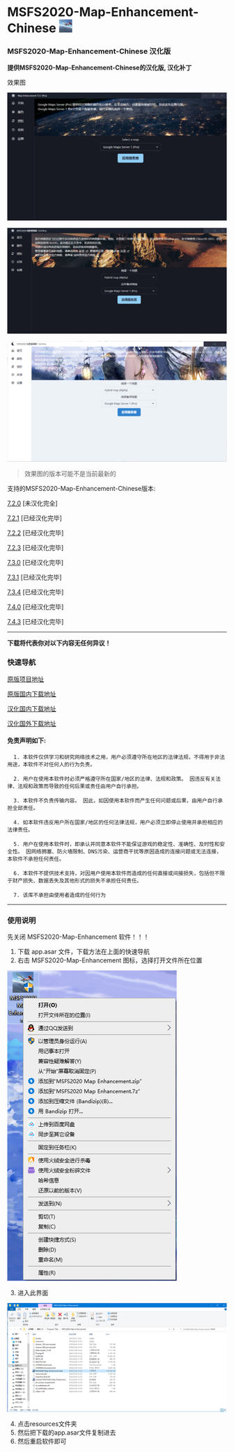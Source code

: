 # MSFS2020-Map-Enhancement-Chinese <img src="https://github.com/znc15/msfs2020-map-enhancement-Chinese/blob/13d547ed3c1cf6105daaf30804841459c6399d84/png/icon.png?raw=true" width="30" height="30">
### MSFS2020-Map-Enhancement-Chinese 汉化版

**提供MSFS2020-Map-Enhancement-Chinese的汉化版, 汉化补丁**

效果图

![photo](https://github.com/znc15/msfs2020-map-enhancement-Chinese/blob/3b13a5ec501b449d178c1ff4712107c8816cb978/png/final.png?raw=true) 

![photo](https://github.com/znc15/msfs2020-map-enhancement-Chinese/blob/c7fe79e6d8d97aaf6bc85c1f9df26602b9bec7e6/png/final2.png?raw=true) 

![photo](https://github.com/znc15/msfs2020-map-enhancement-Chinese/blob/319013800955d289cdf48ea075971fe164e92f5a/png/anime.png?raw=true) 
> 效果图的版本可能不是当前最新的

支持的MSFS2020-Map-Enhancement-Chinese版本: 

[7.2.0](https://github.com/derekhe/msfs2020-map-enhancement/releases/tag/v7.2.0) [未汉化完全] 

[7.2.1](https://github.com/derekhe/msfs2020-map-enhancement/releases/tag/v7.2.1) [已经汉化完毕] 

[7.2.2](https://github.com/derekhe/msfs2020-map-enhancement/releases/tag/v7.2.2) [已经汉化完毕] 

[7.2.3](https://github.com/derekhe/msfs2020-map-enhancement/releases/tag/v7.2.3) [已经汉化完毕] 

[7.3.0](https://github.com/derekhe/msfs2020-map-enhancement/releases/tag/v7.3.0) [已经汉化完毕] 

[7.3.1](https://github.com/derekhe/msfs2020-map-enhancement/releases/tag/v7.3.1) [已经汉化完毕] 

[7.3.4](https://github.com/derekhe/msfs2020-map-enhancement/releases/tag/v7.3.4) [已经汉化完毕] 

[7.4.0](https://github.com/derekhe/msfs2020-map-enhancement/releases/tag/v7.4.0) [已经汉化完毕] 

[7.4.3](https://github.com/derekhe/msfs2020-map-enhancement/releases/tag/v7.4.3) [已经汉化完毕] 

***

  **下载将代表你对以下内容无任何异议！**

### 快速导航
[原版项目地址](https://github.com/derekhe/msfs2020-map-enhancement/) 

[原版国内下载地址](https://gh.ddlc.top/https://github.com/derekhe/msfs2020-map-enhancement/releases/download/v7.4.3/MSFS2020-Map-Enhancement-Setup-7.4.3.exe) 

[汉化国内下载地址](https://gh.con.sh/https://github.com/znc15/msfs2020-map-enhancement-Chinese/releases/download/7.4.3/app.asar) 

[汉化国外下载地址](https://github.com/znc15/msfs2020-map-enhancement-Chinese/releases)

#### 免责声明如下:

      1. 本软件仅供学习和研究网络技术之用，用户必须遵守所在地区的法律法规，不得用于非法用途，本软件不对任何人的行为负责。 

      2. 用户在使用本软件时必须严格遵守所在国家/地区的法律、法规和政策。 因违反有关法律、法规和政策而导致的任何后果或责任由用户自行承担。

      3. 本软件不负责传输内容。 因此，如因使用本软件而产生任何问题或后果，由用户自行承担全部责任。

      4. 如本软件违反用户所在国家/地区的任何法律法规，用户必须立即停止使用并承担相应的法律责任。

      5. 用户在使用本软件时，即承认并同意本软件不能保证游戏的稳定性、准确性、及时性和安全性。 因网络拥塞、防火墙限制、DNS污染、运营商干扰等原因造成的连接问题或无法连接，本软件不承担任何责任。

      6. 本软件不提供技术支持，对因用户使用本软件而造成的任何直接或间接损失，包括但不限于财产损失、数据丢失及其他形式的损失不承担任何责任。
      
      7. 该库不承担由使用者造成的任何行为

***

### 使用说明
先关闭 MSFS2020-Map-Enhancement 软件！！！
1. 下载 app.asar 文件，下载方法在上面的快速导航
2. 右击 MSFS2020-Map-Enhancement 图标，选择打开文件所在位置 

![photo](https://github.com/znc15/msfs2020-map-enhancement-Chinese/blob/b6afccd5c329865d76bbb72e9822234296bd6ef6/png/%E6%95%99%E7%A8%8B/1.png?raw=true) 

3. 进入此界面 

![photo](https://github.com/znc15/msfs2020-map-enhancement-Chinese/blob/b6afccd5c329865d76bbb72e9822234296bd6ef6/png/%E6%95%99%E7%A8%8B/2.png?raw=true) 

4. 点击resources文件夹
5. 然后把下载的app.asar文件复制进去
6. 然后重启软件即可
